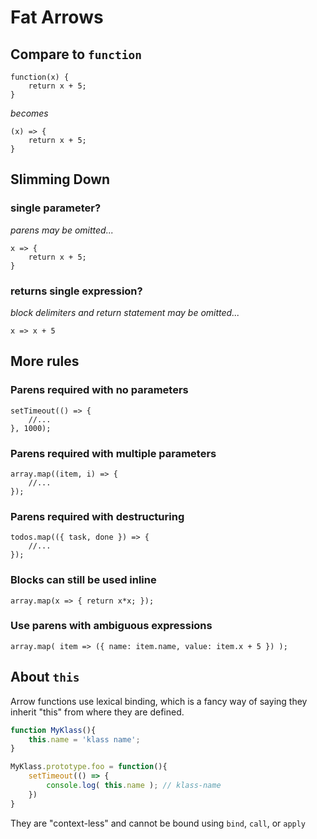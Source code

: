 
# Fat Arrows

## Compare to `function`

```
function(x) {
	return x + 5;
}
```
_becomes_

```
(x) => {
	return x + 5;
}
```
## Slimming Down

### single parameter?
_parens may be omitted..._
```
x => {
	return x + 5;
}
```

### returns single expression? 
_block delimiters and return statement may be omitted..._

```
x => x + 5
```

## More rules

### Parens required with no parameters
```
setTimeout(() => {
	//...
}, 1000);
```

### Parens required with multiple parameters
```
array.map((item, i) => {
	//...
});
```

### Parens required with destructuring
```
todos.map(({ task, done }) => {
	//...
});
```

### Blocks can still be used inline
```
array.map(x => { return x*x; });
```

### Use parens with ambiguous expressions
```
array.map( item => ({ name: item.name, value: item.x + 5 }) );
```

## About `this`

Arrow functions use lexical binding, which is a fancy way
of saying they inherit "this" from where they are defined.

```js
function MyKlass(){
	this.name = 'klass name';
}

MyKlass.prototype.foo = function(){
	setTimeout(() => {
		console.log( this.name ); // klass-name
	})
}
```

They are "context-less" and cannot be bound using `bind`, `call`, or `apply`